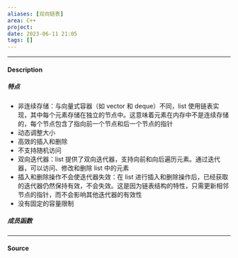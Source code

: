 ```yaml
---
aliases: [双向链表]
area: C++
project: 
date: 2023-06-11 21:05
tags: []
---
```

---
#### Description
##### 特点
- 非连续存储：与向量式容器（如 vector 和 deque）不同，list 使用链表实现，其中每个元素存储在独立的节点中。这意味着元素在内存中不是连续存储的，每个节点包含了指向前一个节点和后一个节点的指针
- 动态调整大小
- 高效的插入和删除
- 不支持随机访问
- 双向迭代器：list 提供了双向迭代器，支持向前和向后遍历元素。通过迭代器，可以访问、修改和删除 list 中的元素
- 插入和删除操作不会使迭代器失效：在 list 进行插入和删除操作后，已经获取的迭代器仍然保持有效，不会失效。这是因为链表结构的特性，只需更新相邻节点的指针，而不会影响其他迭代器的有效性
- 没有固定的容量限制

##### 成员函数


---
#### Source
